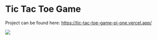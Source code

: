 # Tic Tac Toe Game
Project can be found here: https://tic-tac-toe-game-pi-one.vercel.app/

<img src="https://res.cloudinary.com/dz209s6jk/image/upload/q_auto:good,w_900/Challenges/n25oghlhocbi2xuhjaa9.jpg" />
